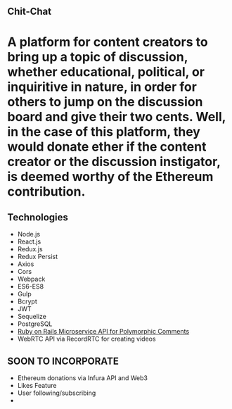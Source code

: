 ## Chit-Chat

# A platform for content creators to bring up a topic of discussion, whether educational, political, or inquiritive in nature, in order for others to jump on the discussion board and give their two cents. Well, in the case of this platform, they would donate ether if the content creator or the discussion instigator, is deemed worthy of the Ethereum contribution.


## Technologies
- Node.js
- React.js
- Redux.js
- Redux Persist
- Axios
- Cors
- Webpack
- ES6-ES8
- Gulp
- Bcrypt
- JWT
- Sequelize
- PostgreSQL
- <a href="https://github.com/Alex1100/chit_chat_api">Ruby on Rails Microservice API for Polymorphic Comments</a>
- WebRTC API via RecordRTC for creating videos



## SOON TO INCORPORATE
- Ethereum donations via Infura API and Web3
- Likes Feature
- User following/subscribing
- 
